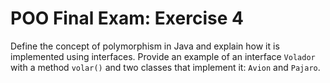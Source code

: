 # POO Final Exam: Exercise 4

Define the concept of polymorphism in Java and explain how it is implemented using interfaces. Provide an example of an interface `Volador` with a method `volar()` and two classes that implement it: `Avion` and `Pajaro`.
